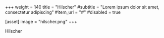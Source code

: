 +++
weight = 140
title = "Hilscher"
#subtitle = "Lorem ipsum dolor sit amet, consectetur adipiscing"
#item_url = "#"
#disabled = true

[asset]
  image = "hilscher.png"
+++

Hilscher
